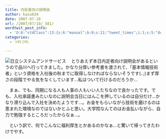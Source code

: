 ```yaml
---
title: 内定者向け説明会
author: kazu634
date: 2007-07-10
url: /2007/07/10/_581/
wordtwit_post_info:
  - 'O:8:"stdClass":13:{s:6:"manual";b:0;s:11:"tweet_times";i:1;s:5:"delay";i:0;s:7:"enabled";i:1;s:10:"separation";s:2:"60";s:7:"version";s:3:"3.7";s:14:"tweet_template";b:0;s:6:"status";i:2;s:6:"result";a:0:{}s:13:"tweet_counter";i:2;s:13:"tweet_log_ids";a:1:{i:0;i:3041;}s:9:"hash_tags";a:0:{}s:8:"accounts";a:1:{i:0;s:7:"kazu634";}}'
categories:
  - つれづれ

---
```

<div class="section">
<p>
<a href="http://www.hitachi-system.co.jp/" onclick="__gaTracker('send', 'event', 'outbound-article', 'http://www.hitachi-system.co.jp/', '');" target="_blank"><img align="left" alt="日立システムアンドサービス" src="http://img.simpleapi.net/small/http://www.hitachi-system.co.jp/" border="0" /></a>
</p>
  
<p>
    　とりあえず本日内定者向け説明会があるというので品川へ行ってきました。かなり分厚い参考書を渡されて、「基本情報技術者」という資格を入社後の秋までに取得しなければならないそうです(..;)まず厚さの段階でやる気をなくしています…私はついて行けるのだろうか…
</p>
  
<p>
    　まぁ、でも、同期になる人も人事の人もいい人たちなので良かったです。でも、入社承諾書みたいなのに説明会当日にはんこを押しているのは自分だけ…かなり滑り込んで入社を決めたようです…。お金をもらいながら技術を磨けるのは恵まれた環境なのではないかとふと思い。大学院なんてのはお金払いながら、自力で勉強するところだったからなぁ…。
</p>
  
<p>
    　という訳で、何でこんなに福利厚生とかあるのかなぁ…と驚いて帰ってきたわけでやす。
</p>
</div>